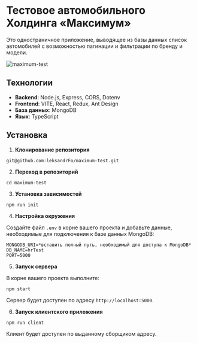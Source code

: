 # Тестовое автомобильного Холдинга «Максимум»

Это одностраничное приложение, выводящее из базы данных список автомобилей с возможностью пагинации и фильтрации по бренду и модели.

![maximum-test](https://github.com/user-attachments/assets/e01dc750-f33e-4d06-ba8e-c3339b25f65f)

## Технологии

- **Backend**: Node.js, Express, CORS, Dotenv  
- **Frontend**: VITE, React, Redux, Ant Design
- **База данных**: MongoDB
- **Язык**: TypeScript

## Установка

1. **Клонирование репозитория**
```
git@github.com:leksandrFo/maximum-test.git
```
2. **Переход в репозиторий**
```
cd maximum-test
 ```  
3. **Установка зависимостей**
```
npm run init
 ```  
4. **Настройка окружения**
   
Создайте файл `.env` в корне вашего проекта и добавьте данные, необходимые для подключения к базе данных MongoDB:
```
MONGODB_URI=*вставить полный путь, необходимый для доступа к MongoDB*
DB_NAME=hrTest
PORT=5000
```
5. **Запуск сервера**
   
В корне вашего проекта выполните:
```
npm start
```
Сервер будет доступен по адресу `http://localhost:5000`.

6. **Запуск клиентского приложения**
```
npm run client
```
Клиент будет доступен по выданному сборщиком адресу.
